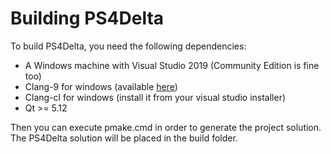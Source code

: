 # Building PS4Delta

To build PS4Delta, you need the following dependencies:

* A Windows machine with Visual Studio 2019 (Community Edition is fine too)
* Clang-9 for windows (available [here](http://releases.llvm.org/download.html))
* Clang-cl for windows (install it from your visual studio installer)
* Qt >= 5.12

Then you can execute pmake.cmd in order to generate the project solution.
The PS4Delta solution will be placed in the build folder.
